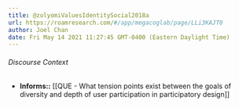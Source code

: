 ```yaml
---
title: @zolyomiValuesIdentitySocial2018a
url: https://roamresearch.com/#/app/megacoglab/page/LLi3KAJT0
author: Joel Chan
date: Fri May 14 2021 11:27:45 GMT-0400 (Eastern Daylight Time)
---
```




###### Discourse Context

- **Informs::** [[QUE - What tension points exist between the goals of diversity and depth of user participation in participatory design]]
